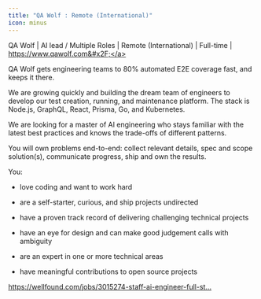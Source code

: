 ```yaml
---
title: "QA Wolf : Remote (International)"
icon: minus
---
```

QA Wolf | AI lead &#x2F; Multiple Roles | Remote (International) | Full-time | <a href="https:&#x2F;&#x2F;www.qawolf.com&#x2F;" rel="nofollow">https:&#x2F;&#x2F;www.qawolf.com&#x2F;</a>

QA Wolf gets engineering teams to 80% automated E2E coverage fast, and keeps it there.

We are growing quickly  and building the dream team of engineers to develop our test creation, running, and maintenance platform. The stack is Node.js, GraphQL, React, Prisma, Go, and Kubernetes.

We are looking for a master of AI engineering who stays familiar with the latest best practices and knows the trade-offs of different patterns.

You will own problems end-to-end: collect relevant details, spec and scope solution(s), communicate progress, ship and own the results.

You:

- love coding and want to work hard

- are a self-starter, curious, and ship projects undirected

- have a proven track record of delivering challenging technical projects

- have an eye for design and can make good judgement calls with ambiguity

- are an expert in one or more technical areas

- have meaningful contributions to open source projects

<a href="https:&#x2F;&#x2F;wellfound.com&#x2F;jobs&#x2F;3015274-staff-ai-engineer-full-stack" rel="nofollow">https:&#x2F;&#x2F;wellfound.com&#x2F;jobs&#x2F;3015274-staff-ai-engineer-full-st...</a>
